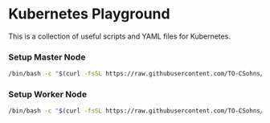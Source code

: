 # Kubernetes Playground

This is a collection of useful scripts and YAML files for Kubernetes.

### Setup Master Node
```bash
/bin/bash -c "$(curl -fsSL https://raw.githubusercontent.com/TO-CSohns/kubernetes-playground/refs/heads/master/setup/master.sh)"
```

### Setup Worker Node
```bash
/bin/bash -c "$(curl -fsSL https://raw.githubusercontent.com/TO-CSohns/kubernetes-playground/refs/heads/master/setup/worker.sh)"
```
